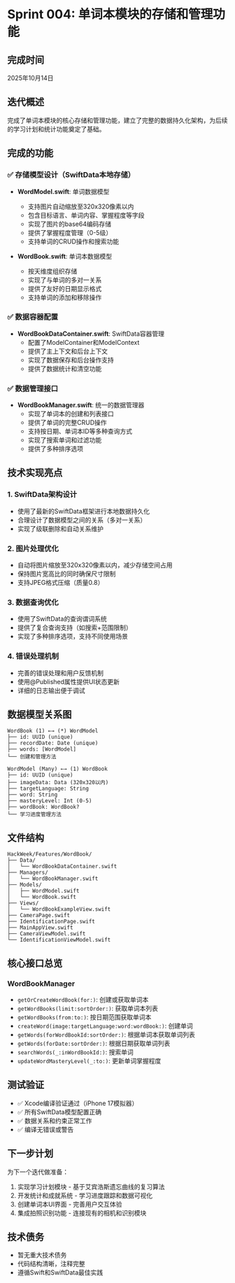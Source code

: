 # Sprint 004: 单词本模块的存储和管理功能

## 完成时间
2025年10月14日

## 迭代概述
完成了单词本模块的核心存储和管理功能，建立了完整的数据持久化架构，为后续的学习计划和统计功能奠定了基础。

## 完成的功能

### ✅ 存储模型设计（SwiftData本地存储）
- **WordModel.swift**: 单词数据模型
  - 支持图片自动缩放至320x320像素以内
  - 包含目标语言、单词内容、掌握程度等字段
  - 实现了图片的base64编码存储
  - 提供了掌握程度管理（0-5级）
  - 支持单词的CRUD操作和搜索功能

- **WordBook.swift**: 单词本数据模型
  - 按天维度组织存储
  - 实现了与单词的多对一关系
  - 提供了友好的日期显示格式
  - 支持单词的添加和移除操作

### ✅ 数据容器配置
- **WordBookDataContainer.swift**: SwiftData容器管理
  - 配置了ModelContainer和ModelContext
  - 提供了主上下文和后台上下文
  - 实现了数据保存和后台操作支持
  - 提供了数据统计和清空功能

### ✅ 数据管理接口
- **WordBookManager.swift**: 统一的数据管理器
  - 实现了单词本的创建和列表接口
  - 提供了单词的完整CRUD操作
  - 支持按日期、单词本ID等多种查询方式
  - 实现了搜索单词和过滤功能
  - 提供了多种排序选项

## 技术实现亮点

### 1. SwiftData架构设计
- 使用了最新的SwiftData框架进行本地数据持久化
- 合理设计了数据模型之间的关系（多对一关系）
- 实现了级联删除和自动关系维护

### 2. 图片处理优化
- 自动将图片缩放至320x320像素以内，减少存储空间占用
- 保持图片宽高比的同时确保尺寸限制
- 支持JPEG格式压缩（质量0.8）

### 3. 数据查询优化
- 使用了SwiftData的查询谓词系统
- 提供了复合查询支持（如搜索+范围限制）
- 实现了多种排序选项，支持不同使用场景

### 4. 错误处理机制
- 完善的错误处理和用户反馈机制
- 使用@Published属性提供UI状态更新
- 详细的日志输出便于调试

## 数据模型关系图

```
WordBook (1) ←→ (*) WordModel
├── id: UUID (unique)
├── recordDate: Date (unique)
├── words: [WordModel]
└── 创建和管理方法

WordModel (Many) ←→ (1) WordBook
├── id: UUID (unique)
├── imageData: Data (320x320以内)
├── targetLanguage: String
├── word: String
├── masteryLevel: Int (0-5)
├── wordBook: WordBook?
└── 学习进度管理方法
```

## 文件结构
```
HackWeek/Features/WordBook/
├── Data/
│   └── WordBookDataContainer.swift
├── Managers/
│   └── WordBookManager.swift
├── Models/
│   ├── WordModel.swift
│   └── WordBook.swift
├── Views/
│   └── WordBookExampleView.swift
├── CameraPage.swift
├── IdentificationPage.swift
├── MainAppView.swift
├── CameraViewModel.swift
└── IdentificationViewModel.swift
```

## 核心接口总览

### WordBookManager
- `getOrCreateWordBook(for:)`: 创建或获取单词本
- `getWordBooks(limit:sortOrder:)`: 获取单词本列表
- `getWordBooks(from:to:)`: 按日期范围获取单词本
- `createWord(image:targetLanguage:word:wordBook:)`: 创建单词
- `getWords(forWordBookId:sortOrder:)`: 根据单词本获取单词列表
- `getWords(forDate:sortOrder:)`: 根据日期获取单词列表
- `searchWords(_:inWordBookId:)`: 搜索单词
- `updateWordMasteryLevel(_:to:)`: 更新单词掌握程度

## 测试验证
- ✅ Xcode编译验证通过（iPhone 17模拟器）
- ✅ 所有SwiftData模型配置正确
- ✅ 数据关系和约束正常工作
- ✅ 编译无错误或警告

## 下一步计划
为下一个迭代做准备：
1. 实现学习计划模块 - 基于艾宾浩斯遗忘曲线的复习算法
2. 开发统计和成就系统 - 学习进度跟踪和数据可视化
3. 创建单词本UI界面 - 完善用户交互体验
4. 集成拍照识别功能 - 连接现有的相机和识别模块

## 技术债务
- 暂无重大技术债务
- 代码结构清晰，注释完整
- 遵循Swift和SwiftData最佳实践